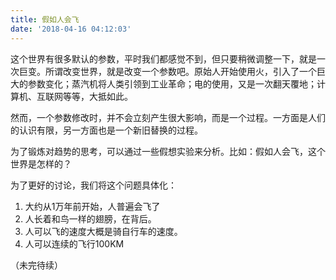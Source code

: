 ```yaml
---
title: 假如人会飞
date: '2018-04-16 04:12:03'
---
```


这个世界有很多默认的参数，平时我们都感觉不到，但只要稍微调整一下，就是一次巨变。所谓改变世界，就是改变一个参数吧。原始人开始使用火，引入了一个巨大的参数变化；蒸汽机将人类引领到工业革命；电的使用，又是一次翻天覆地；计算机、互联网等等，大抵如此。


<!--more-->

然而，一个参数修改时，并不会立刻产生很大影响，而是一个过程。一方面是人们的认识有限，另一方面也是一个新旧替换的过程。

为了锻炼对趋势的思考，可以通过一些假想实验来分析。比如：假如人会飞，这个世界是怎样的？

为了更好的讨论，我们将这个问题具体化：

1. 大约从1万年前开始，人普遍会飞了
2. 人长着和鸟一样的翅膀，在背后。
3. 人可以飞的速度大概是骑自行车的速度。
4. 人可以连续的飞行100KM

（未完待续）
